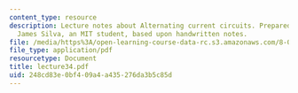 ```yaml
---
content_type: resource
description: Lecture notes about Alternating current circuits. Prepared in LaTeX by
  James Silva, an MIT student, based upon handwritten notes.
file: /media/https%3A/open-learning-course-data-rc.s3.amazonaws.com/8-022-physics-ii-electricity-and-magnetism-fall-2006/248cd83e0bf409a4a435276da3b5c85d_lecture34.pdf
file_type: application/pdf
resourcetype: Document
title: lecture34.pdf
uid: 248cd83e-0bf4-09a4-a435-276da3b5c85d
---
```

